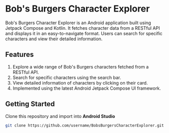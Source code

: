 # Bob's Burgers Character Explorer

Bob's Burgers Character Explorer is an Android application built using Jetpack Compose and Kotlin. It fetches character data from a RESTful API and displays it in an easy-to-navigate format. Users can search for specific characters and view their detailed information.

## Features
1. Explore a wide range of Bob's Burgers characters fetched from a RESTful API.
2. Search for specific characters using the search bar.
3. View detailed information of characters by clicking on their card.
4. Implemented using the latest Android Jetpack Compose UI framework.

## Getting Started
Clone this repository and import into **Android Studio**
```sh
git clone https://github.com/username/BobsBurgersCharacterExplorer.git
